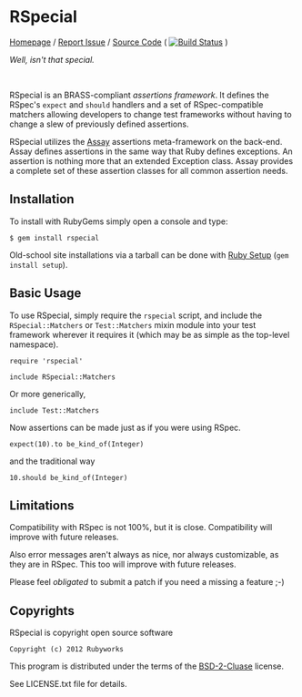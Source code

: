 # RSpecial

[Homepage](http://rubyworks.github.com/rspecial) /
[Report Issue](http://github.com/rubyworks/rspecial/issues) /
[Source Code](http://github.com/rubyworks/rspecial)
( [![Build Status](https://secure.travis-ci.org/rubyworks/rspecial.png)](http://travis-ci.org/rubyworks/rspecial) )

_Well, isn't that special._

<br/>

RSpecial is an BRASS-compliant *assertions framework*. It defines
the RSpec's `expect` and `should` handlers and a set of RSpec-compatible matchers
allowing developers to change test frameworks without having to change
a slew of previously defined assertions.

RSpecial utilizes the [Assay](http://rubyworks.github.com/assay)
assertions meta-framework on the back-end. Assay defines assertions
in the same way that Ruby defines exceptions. An assertion is nothing
more that an extended Exception class. Assay provides a complete set
of these assertion classes for all common assertion needs.


## Installation

To install with RubyGems simply open a console and type:

    $ gem install rspecial

Old-school site installations via a tarball can be done with [Ruby Setup](http://rubyworks.github.com/setup)
(`gem install setup`).


## Basic Usage

To use RSpecial, simply require the `rspecial` script, and include the `RSpecial::Matchers`
or `Test::Matchers` mixin module into your test framework wherever it requires
it (which may be as simple as the top-level namespace).

    require 'rspecial'

    include RSpecial::Matchers

Or more generically,

    include Test::Matchers

Now assertions can be made just as if you were using RSpec.

    expect(10).to be_kind_of(Integer)
    
and the traditional way

    10.should be_kind_of(Integer)


## Limitations

Compatibility with RSpec is not 100%, but it is close. Compatibility will improve
with future releases.

Also error messages aren't always as nice, nor always customizable, as they are in RSpec.
This too will improve with future releases.

Please feel _obligated_ to submit a patch if you need a missing a feature ;-)


## Copyrights

RSpecial is copyright open source software 

    Copyright (c) 2012 Rubyworks

This program is distributed under the terms of the [BSD-2-Cluase](http://spdx.org/licenses/BSD-2-Clause) license.

See LICENSE.txt file for details.
